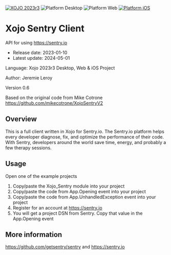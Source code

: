 [![XOJO 2023r3](https://img.shields.io/badge/XOJO-2024r1-71AF3A.svg)](https://www.xojo.com/)
![Platform Desktop](https://img.shields.io/badge/Platform-Desktop-lightgray.svg?style=flat)
![Platform Web](https://img.shields.io/badge/Platform-Web-lightgray.svg?style=flat)
[![Platform iOS](https://img.shields.io/badge/Platform-iOS-lightgray.svg?style=flat)](http://www.apple.com/ios/)

# Xojo Sentry Client
 API for using https://sentry.io

- Release date: 2023-01-10
- Latest update: 2024-05-01

Language: Xojo 2023r3 Desktop, Web & iOS Project

Author: Jeremie Leroy

Version 0.6

Based on the original code from Mike Cotrone https://github.com/mikecotrone/XojoSentryV2


## Overview
This is a full client written in Xojo for Sentry.io. The Sentry.io platform helps every developer diagnose, fix, and optimize the performance of their code. With Sentry, developers around the world save time, energy, and probably a few therapy sessions.


## Usage

Open one of the example projects

1. Copy/paste the Xojo_Sentry module into your project
2. Copy/paste the code from App.Opening event into your project
3. Copy/paste the code from App.UnhandledException event into your project
4. Register for an account at https://sentry.io
5. You will get a project DSN from Sentry. Copy that value in the App.Opening event



## More information
https://github.com/getsentry/sentry
and
https://sentry.io
